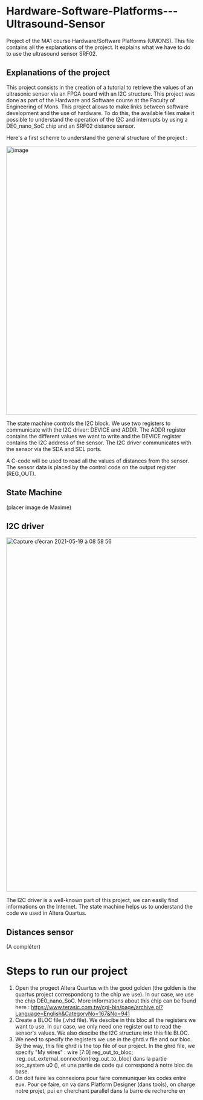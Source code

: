 # Hardware-Software-Platforms---Ultrasound-Sensor
Project of the MA1 course Hardware/Software Platforms (UMONS).
This file contains all the explanations of the project. It explains what we have to do to use the ultrasound sensor SRF02.

## Explanations of the project
This project consists in the creation of a tutorial to retrieve the values of an ultrasonic sensor via an FPGA board with an I2C structure. This project was done as part of the Hardware and Software course at the Faculty of Engineering of Mons. This project allows to make links between software development and the use of hardware. 
To do this, the available files make it possible to understand the operation of the I2C and interrupts by using a DE0_nano_SoC chip and an SRF02 distance sensor.</div>

Here's a first scheme to understand the general structure of the project :

<img width="710" alt="image" src="https://user-images.githubusercontent.com/83776433/117567011-3c7a8480-b0ba-11eb-8c25-865353123c6c.png">

The state machine controls the I2C block. We use two registers to communicate with the I2C driver: DEVICE and ADDR. The ADDR register contains the different values we want to write and the DEVICE register contains the I2C address of the sensor. The I2C driver communicates with the sensor via the SDA and SCL ports.

A C-code will be used to read all the values of distances from the sensor. The sensor data is placed by the control code on the output register (REG_OUT).

## State Machine

(placer image de Maxime)

## I2C driver

<img width="936" alt="Capture d’écran 2021-05-19 à 08 58 56" src="https://user-images.githubusercontent.com/83776433/118769426-73058b80-b880-11eb-9404-ce4b8b5c0674.png">

The I2C driver is a well-known part of this project, we can easily find informations on the Internet. The state machine helps us to understand the code we used in Altera Quartus.

## Distances sensor

(A compléter)

# Steps to run our project
1. Open the progect Altera Quartus with the good golden (the golden is the quartus project correspondong to the chip we use). In our case, we use the chip DE0_nano_SoC. More informations about this chip can be found here : https://www.terasic.com.tw/cgi-bin/page/archive.pl?Language=English&CategoryNo=167&No=941
2. Create a BLOC file (.vhd file). We descibe in this bloc all the registers we want to use. In our case, we only need one register out to read the sensor's values. We also descibe the I2C structure into this file BLOC.
3. We need to specify the registers we use in the ghrd.v file and our bloc. By the way, this file ghrd is the top file of our project. In the ghrd file, we specify "My wires" : wire [7:0] reg_out_to_bloc; .reg_out_external_connection(reg_out_to_bloc) dans la partie soc_system u0 (), et une partie de code qui correspond à notre bloc de base.
4. On doit faire les connexions pour faire communiquer les codes entre eux. Pour ce faire, on va dans Platform Designer (dans tools), on charge notre projet, pui en cherchant parallel dans la barre de recherche en
